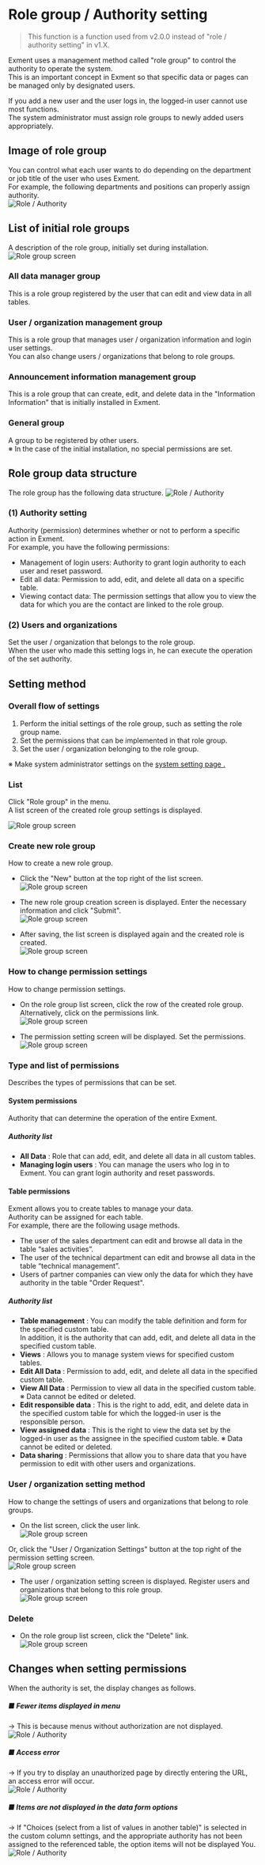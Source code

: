 # Role group / Authority setting
> This function is a function used from v2.0.0 instead of "role / authority setting" in v1.X.

Exment uses a management method called "role group" to control the authority to operate the system.  
This is an important concept in Exment so that specific data or pages can be managed only by designated users.  

If you add a new user and the user logs in, the logged-in user cannot use most functions.  
The system administrator must assign role groups to newly added users appropriately.  

## Image of role group
You can control what each user wants to do depending on the department or job title of the user who uses Exment.  
For example, the following departments and positions can properly assign authority.  
![Role / Authority](img/role/role_group12.png)

## List of initial role groups
A description of the role group, initially set during installation.
![Role group screen](img/role/role_group2.png)

### All data manager group
This is a role group registered by the user that can edit and view data in all tables.

### User / organization management group
This is a role group that manages user / organization information and login user settings.  
You can also change users / organizations that belong to role groups.  

### Announcement information management group
This is a role group that can create, edit, and delete data in the "Information Information" that is initially installed in Exment.

### General group
A group to be registered by other users.  
※ In the case of the initial installation, no special permissions are set.

## Role group data structure
The role group has the following data structure.
![Role / Authority](img/role/role_group1.png)

### (1) Authority setting
Authority (permission) determines whether or not to perform a specific action in Exment.  
For example, you have the following permissions:
- Management of login users: Authority to grant login authority to each user and reset password.
- Edit all data: Permission to add, edit, and delete all data on a specific table.
- Viewing contact data: The permission settings that allow you to view the data for which you are the contact are linked to the role group.

### (2) Users and organizations
Set the user / organization that belongs to the role group.  
When the user who made this setting logs in, he can execute the operation of the set authority.

## Setting method

### Overall flow of settings
1. Perform the initial settings of the role group, such as setting the role group name.
1. Set the permissions that can be implemented in that role group.
1. Set the user / organization belonging to the role group.

<span class="red">※ Make system administrator settings on the <a href="https://exment.net/docs/#/system_setting">system setting page .</a></span>

### List
Click "Role group" in the menu.  
A list screen of the created role group settings is displayed.  

![Role group screen](img/role/role_group2.png)

### Create new role group
How to create a new role group.

- Click the "New" button at the top right of the list screen.  
![Role group screen](img/role/role_group3.png)

- The new role group creation screen is displayed. Enter the necessary information and click "Submit".  
![Role group screen](img/role/role_group4.png)

- After saving, the list screen is displayed again and the created role is created.  
![Role group screen](img/role/role_group5.png)


### How to change permission settings
How to change permission settings.

- On the role group list screen, click the row of the created role group.  
Alternatively, click on the permissions link.  
![Role group screen](img/role/role_group6.png)

- The permission setting screen will be displayed. Set the permissions.  
![Role group screen](img/role/role_group7.png)


### Type and list of permissions
Describes the types of permissions that can be set.  

#### System permissions
Authority that can determine the operation of the entire Exment.  

##### Authority list
- **All Data** : Role that can add, edit, and delete all data in all custom tables.  
- **Managing login users** : You can manage the users who log in to Exment. You can grant login authority and reset passwords.

#### Table permissions
Exment allows you to create tables to manage your data.  
Authority can be assigned for each table.  
For example, there are the following usage methods.  
- The user of the sales department can edit and browse all data in the table “sales activities”.
- The user of the technical department can edit and browse all data in the table “technical management”.
- Users of partner companies can view only the data for which they have authority in the table "Order Request".
  
##### Authority list
- **Table management** : You can modify the table definition and form for the specified custom table.  
In addition, it is the authority that can add, edit, and delete all data in the specified custom table.
- **Views** : Allows you to manage system views for specified custom tables.
- **Edit All Data** : Permission to add, edit, and delete all data in the specified custom table.
- **View All Data** : Permission to view all data in the specified custom table.
※ Data cannot be edited or deleted.
- **Edit responsible data** : This is the right to add, edit, and delete data in the specified custom table for which the logged-in user is the responsible person.
- **View assigned data** : This is the right to view the data set by the logged-in user as the assignee in the specified custom table.
※ Data cannot be edited or deleted.
- **Data sharing** : Permissions that allow you to share data that you have permission to edit with other users and organizations.

### User / organization setting method
How to change the settings of users and organizations that belong to role groups.

- On the list screen, click the user link.  
![Role group screen](img/role/role_group8.png)  

Or, click the "User / Organization Settings" button at the top right of the permission setting screen.  
![Role group screen](img/role/role_group9.png)  

- The user / organization setting screen is displayed. Register users and organizations that belong to this role group.  
![Role group screen](img/role/role_group10.png)

### Delete
- On the role group list screen, click the "Delete" link.  
![Role group screen](img/role/role_group11.png)

## Changes when setting permissions
When the authority is set, the display changes as follows.  

##### ■ Fewer items displayed in menu
→ This is because menus without authorization are not displayed.  
![Role / Authority](img/role/permission_wrong_menu.png)

##### ■ Access error
→ If you try to display an unauthorized page by directly entering the URL, an access error will occur.  
![Role / Authority](img/role/permission_wrong_page.png)

##### ■ Items are not displayed in the data form options
→ If "Choices (select from a list of values ​​in another table)" is selected in the custom column settings, and the appropriate authority has not been assigned to the referenced table, the option items will not be displayed You.  
![Role / Authority](img/role/permission_wrong_select.png)
